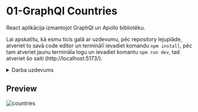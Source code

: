 # 01-GraphQl Countries

 React aplikācija izmantojot GraphQl un Apollo bibliotēku.

 Lai apskatītu, kā esmu ticis galā ar uzdevumu, pēc repository lejuplāde, atveriet to savā code editor
 un terminālī ievadiet komandu `npm install`, pēc tam atveriet jaunu termināla logu un ievadiet komantu
 `npm run dev`, tad atveriet šo saiti (http://localhost:5173/).

<details><summary>Darba uzdevums</summary>
<p>

- Jāielādē datus par valstim no servisa (https://countries.trevorblades.com/)

- Datu izgūšanai jāizmanto query countries

- Datus jāattēlo saraksta veidā

- Nospiežot uz vienu no rindām jāattēlo papildinformācija par valsts izmantojot query country

- Ielādējot datus jāattēlo Loading... teksts, vai UI komponenti

- Kļūdas gadījumā jāattēlo kļūdas paziņojums

- Jāizmanto ReactJ un GraphQL Queries (izmantojiet javascript klienta bibliotēku, piemēram Apollo)

- Jābūt minimālam dizainam, lai dati būtu vizuāli saskatāmi (var izmantot react komponenšu bibliotēkas, piemēram Ant, Material, Bootstrap)

- Kodu piegādāt izmantojot publisku git repozitoriju

</p>
</details>

## Preview

![countries](./countries.gif)
